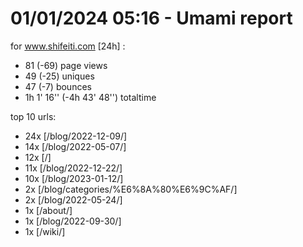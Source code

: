# 01/01/2024 05:16 - Umami report
for www.shifeiti.com [24h] :

 - 81 (-69) page views
 - 49 (-25) uniques
 - 47 (-7) bounces
 - 1h 1' 16'' (-4h 43' 48'') totaltime


top 10 urls:
 - 24x [/blog/2022-12-09/]
 - 14x [/blog/2022-05-07/]
 - 12x [/]
 - 11x [/blog/2022-12-22/]
 - 10x [/blog/2023-01-12/]
 - 2x [/blog/categories/%E6%8A%80%E6%9C%AF/]
 - 2x [/blog/2022-05-24/]
 - 1x [/about/]
 - 1x [/blog/2022-09-30/]
 - 1x [/wiki/]



